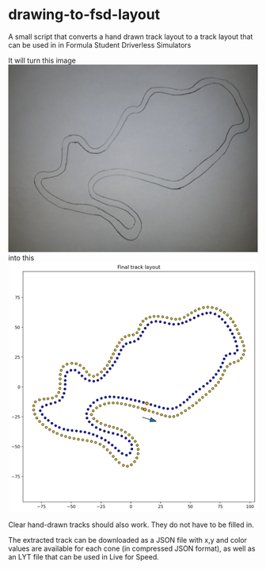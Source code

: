 # drawing-to-fsd-layout

A small script that converts a hand drawn track layout to a track layout that can be used in in Formula Student Driverless Simulators

It will turn this image ![before](media/before.png) into this ![after](media/after.png)

Clear hand-drawn tracks should also work. They do not have to be filled in.

The extracted track can be downloaded as a JSON file with x,y and color values are available for each cone (in compressed JSON format), as well as an LYT file that can be used in Live for Speed.
